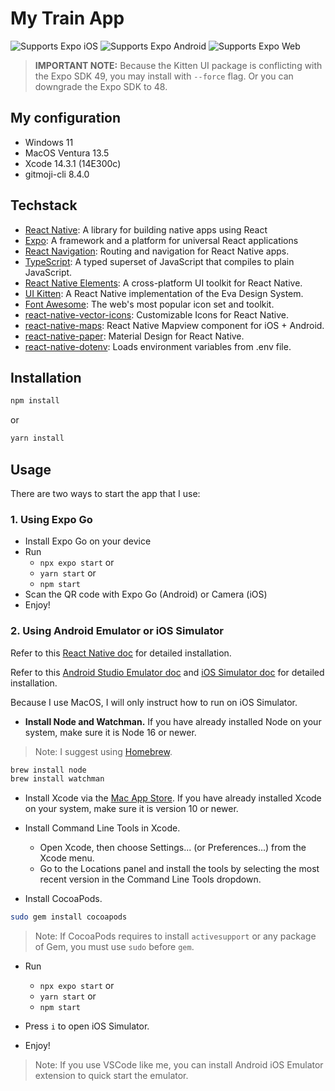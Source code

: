 # My Train App

<p>
  <!-- iOS -->
  <img alt="Supports Expo iOS" longdesc="Supports Expo iOS" src="https://img.shields.io/badge/iOS-4630EB.svg?style=flat-square&logo=APPLE&labelColor=999999&logoColor=fff" />
  <!-- Android -->
  <img alt="Supports Expo Android" longdesc="Supports Expo Android" src="https://img.shields.io/badge/Android-4630EB.svg?style=flat-square&logo=ANDROID&labelColor=A4C639&logoColor=fff" />
  <!-- Web -->
  <img alt="Supports Expo Web" longdesc="Supports Expo Web" src="https://img.shields.io/badge/web-4630EB.svg?style=flat-square&logo=GOOGLE-CHROME&labelColor=4285F4&logoColor=fff" />
</p>

> **IMPORTANT NOTE:** Because the Kitten UI package is conflicting with the Expo SDK 49, you may install with `--force` flag. Or you can downgrade the Expo SDK to 48.

## My configuration

- Windows 11
- MacOS Ventura 13.5
- Xcode 14.3.1 (14E300c)
- gitmoji-cli 8.4.0

## Techstack

- [React Native](https://reactnative.dev/): A library for building native apps using React
- [Expo](https://expo.dev/): A framework and a platform for universal React applications
- [React Navigation](https://reactnavigation.org/): Routing and navigation for React Native apps.
- [TypeScript](https://www.typescriptlang.org/): A typed superset of JavaScript that compiles to plain JavaScript.
- [React Native Elements](https://reactnativeelements.com/): A cross-platform UI toolkit for React Native.
- [UI Kitten](https://akveo.github.io/react-native-ui-kitten/): A React Native implementation of the Eva Design System.
- [Font Awesome](https://fontawesome.com/): The web's most popular icon set and toolkit.
- [react-native-vector-icons](https://github.com/oblador/react-native-vector-icons): Customizable Icons for React Native.
- [react-native-maps](https://github.com/react-native-maps/react-native-maps): React Native Mapview component for iOS + Android.
- [react-native-paper](https://reactnativepaper.com/): Material Design for React Native.
- [react-native-dotenv](https://github.com/goatandsheep/react-native-dotenv): Loads environment variables from .env file.

## Installation

```bash
npm install
```

or

```bash
yarn install
```

## Usage

There are two ways to start the app that I use:

### 1. Using Expo Go

- Install Expo Go on your device
- Run
  - `npx expo start` or
  - `yarn start` or
  - `npm start`
- Scan the QR code with Expo Go (Android) or Camera (iOS)
- Enjoy!

### 2. Using Android Emulator or iOS Simulator

Refer to this [React Native doc](https://reactnative.dev/docs/environment-setup) for detailed installation.

Refer to this [Android Studio Emulator doc](https://docs.expo.dev/workflow/android-studio-emulator/) and [iOS Simulator doc](https://docs.expo.dev/workflow/ios-simulator/) for detailed installation.

Because I use MacOS, I will only instruct how to run on iOS Simulator.

- **Install Node and Watchman.** If you have already installed Node on your system, make sure it is Node 16 or newer.

> Note: I suggest using [Homebrew](https://brew.sh/).

```bash
brew install node
brew install watchman
```

- Install Xcode via the [Mac App Store](https://apps.apple.com/us/app/xcode/id497799835?mt=12). If you have already installed Xcode on your system, make sure it is version 10 or newer.

- Install Command Line Tools in Xcode.
  - Open Xcode, then choose Settings... (or Preferences...) from the Xcode menu.
  - Go to the Locations panel and install the tools by selecting the most recent version in the Command Line Tools dropdown.

- Install CocoaPods.

```bash
sudo gem install cocoapods
```

> Note: If CocoaPods requires to install `activesupport` or any package of Gem, you must use `sudo` before `gem`.

- Run
  - `npx expo start` or
  - `yarn start` or
  - `npm start`

- Press `i` to open iOS Simulator.
- Enjoy!

> Note: If you use VSCode like me, you can install Android iOS Emulator extension to quick start the emulator.
